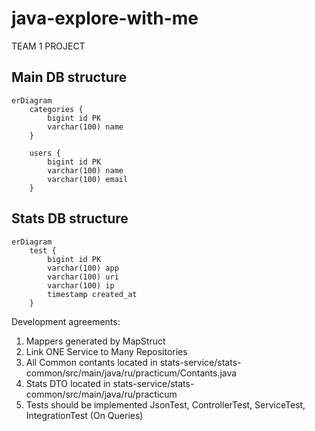 # java-explore-with-me

TEAM 1 PROJECT

## Main DB structure

```mermaid
erDiagram
    categories {
        bigint id PK
        varchar(100) name
    }

    users {
        bigint id PK
        varchar(100) name
        varchar(100) email
    }
```

## Stats DB structure

```mermaid
erDiagram
    test {
        bigint id PK
        varchar(100) app
        varchar(100) uri
        varchar(100) ip
        timestamp created_at
    }
```

Development agreements:

1) Mappers generated by MapStruct
2) Link ONE Service to Many Repositories
3) All Common contants located in stats-service/stats-common/src/main/java/ru/practicum/Contants.java
4) Stats DTO located in stats-service/stats-common/src/main/java/ru/practicum
5) Tests should be implemented JsonTest, ControllerTest, ServiceTest, IntegrationTest (On Queries)